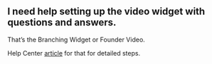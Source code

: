 ## I need help setting up the video widget with questions and answers.

That’s the Branching Widget or Founder Video.

Help Center [article](https://help.gotolstoy.com/en/articles/7548893-how-can-i-create-a-branched-widget) for that for detailed steps.
